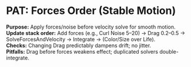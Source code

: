 # PAT: Forces Order (Stable Motion)
**Purpose:** Apply forces/noise before velocity solve for smooth motion.  
**Update stack order:** Add forces (e.g., Curl Noise 5–20) → Drag 0.2–0.5 → SolveForcesAndVelocity → Integrate → (Color/Size over Life).  
**Checks:** Changing Drag predictably dampens drift; no jitter.  
**Pitfalls:** Drag before forces weakens effect; duplicated solvers double-integrate.
